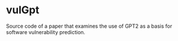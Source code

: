 # vulGpt
Source code of a paper that examines the use of GPT2 as a basis for software vulnerability prediction.
